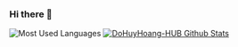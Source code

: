 ### Hi there 👋

![Most Used Languages](https://github-readme-stats.alexxxdev.vercel.app/api/top-langs/?username=DoHuyHoang-HUB&layout=compact&theme=default&hide=Shell,Roff,BatchFile,Dockerfile) [![DoHuyHoang-HUB Github Stats](https://github-readme-stats.vercel.app/api?username=DoHuyHoang-HUB&count_private=true&theme=default&show_icons=true)](https://github.com/DoHuyHoang-HUB)
